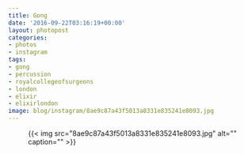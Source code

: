 ```yaml
---
title: Gong
date: '2016-09-22T03:16:19+00:00'
layout: photopost
categories:
- photos
- instagram
tags:
- gong
- percussion
- royalcollegeofsurgeons
- london
- elixir
- elixirlondon
image: blog/instagram/8ae9c87a43f5013a8331e835241e8093.jpg
---
```


<figure class="photo photo--square">
  {{< img src="8ae9c87a43f5013a8331e835241e8093.jpg" alt="" caption="" >}}

</figure>



